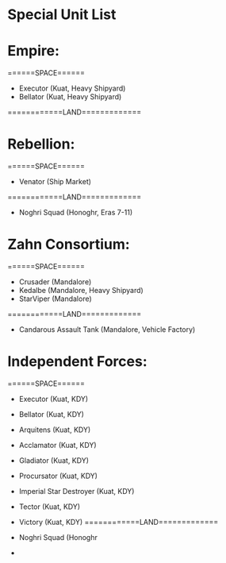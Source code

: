 # Special Unit List

# Empire:

======SPACE======
 - Executor (Kuat, Heavy Shipyard)
 - Bellator (Kuat, Heavy Shipyard)

============LAND=============

# Rebellion:

======SPACE======
 - Venator (Ship Market)

============LAND=============
 - Noghri Squad (Honoghr, Eras 7-11)

# Zahn Consortium:

======SPACE======
 - Crusader (Mandalore)
 - Kedalbe (Mandalore, Heavy Shipyard)
 - StarViper (Mandalore)

============LAND=============
 - Candarous Assault Tank (Mandalore, Vehicle Factory)

# Independent Forces:

======SPACE======
 - Executor (Kuat, KDY)
 - Bellator (Kuat, KDY)
 - Arquitens (Kuat, KDY)
 - Acclamator (Kuat, KDY)
 - Gladiator (Kuat, KDY)
 - Procursator (Kuat, KDY)
 - Imperial Star Destroyer (Kuat, KDY)
 - Tector (Kuat, KDY)
 - Victory (Kuat, KDY)
============LAND=============
 - Noghri Squad (Honoghr

-